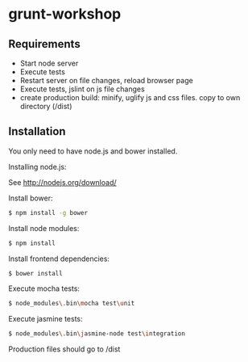 # grunt-workshop

## Requirements

- Start node server 
- Execute tests
- Restart server on file changes, reload browser page
- Execute tests, jslint on js file changes
- create production build: minify, uglify js and css files. copy to own directory (/dist)

## Installation
You only need to have node.js and bower installed.

Installing node.js:

See http://nodejs.org/download/

Install bower:
```sh
$ npm install -g bower
```
Install node modules:
```sh
$ npm install
```

Install frontend dependencies:
```sh
$ bower install
```

Execute mocha tests:
```sh
$ node_modules\.bin\mocha test\unit
```


Execute jasmine tests:
```sh
$ node_modules\.bin\jasmine-node test\integration
```

Production files should go to /dist



